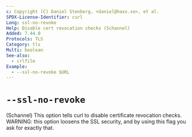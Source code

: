 ```yaml
---
c: Copyright (C) Daniel Stenberg, <daniel@haxx.se>, et al.
SPDX-License-Identifier: curl
Long: ssl-no-revoke
Help: Disable cert revocation checks (Schannel)
Added: 7.44.0
Protocols: TLS
Category: tls
Multi: boolean
See-also:
  - crlfile
Example:
  - --ssl-no-revoke $URL
---
```


# `--ssl-no-revoke`

(Schannel) This option tells curl to disable certificate revocation checks.
WARNING: this option loosens the SSL security, and by using this flag you ask
for exactly that.
